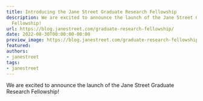 ```yaml
---
title: Introducing the Jane Street Graduate Research Fellowship
description: We are excited to announce the launch of the Jane Street Graduate Research
  Fellowship!
url: https://blog.janestreet.com/graduate-research-fellowship/
date: 2022-08-30T00:00:00-00:00
preview_image: https://blog.janestreet.com/graduate-research-fellowship/GRF.png
featured:
authors:
- janestreet
tags:
- janestreet
---
```


<p>We are excited to announce the launch of the Jane Street Graduate Research Fellowship!</p>


